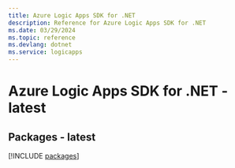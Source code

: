 ```yaml
---
title: Azure Logic Apps SDK for .NET
description: Reference for Azure Logic Apps SDK for .NET
ms.date: 03/29/2024
ms.topic: reference
ms.devlang: dotnet
ms.service: logicapps
---
```

# Azure Logic Apps SDK for .NET - latest
## Packages - latest
[!INCLUDE [packages](logic-apps-index.md)]